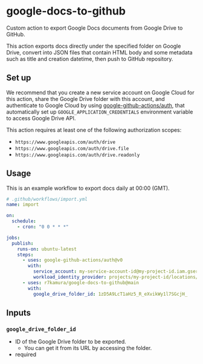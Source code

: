 # google-docs-to-github

Custom action to export Google Docs documents from Google Drive to GitHub.

This action exports docs directly under the specified folder on Google Drive,
convert into JSON files that contain HTML body and some metadata such as title and creation datetime,
then push to GitHub repository.

## Set up

We recommend that you create a new service account on Google Cloud for this action, share the Google Drive folder with this account,
and authenticate to Google Cloud by using [google-github-actions/auth](https://github.com/google-github-actions/auth),
that automatically set up `GOOGLE_APPLICATION_CREDENTIALS` environment variable to access Google Drive API.

This action requires at least one of the following authorization scopes:

- `https://www.googleapis.com/auth/drive`
- `https://www.googleapis.com/auth/drive.file`
- `https://www.googleapis.com/auth/drive.readonly`

## Usage

This is an example workflow to export docs daily at 00:00 (GMT).

```yaml
# .github/workflows/import.yml
name: import

on:
  schedule:
    - cron: "0 0 * * *"

jobs:
  publish:
    runs-on: ubuntu-latest
    steps:
      - uses: google-github-actions/auth@v0
        with:
          service_account: my-service-account-id@my-project-id.iam.gserviceaccount.com
          workload_identity_provider: projects/my-project-id/locations/global/workloadIdentityPools/my-pool-id/providers/my-provider-id
      - uses: r7kamura/google-docs-to-github@main
        with:
          google_drive_folder_id: 1zD5A9LcT1aHz5_R_eXvikWy1l7SGcjH_
```

## Inputs

### `google_drive_folder_id`

- ID of the Google Drive folder to be exported.
  - You can get it from its URL by accessing the folder.
- required
